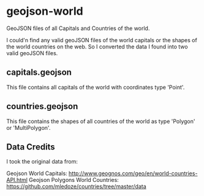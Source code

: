 # geojson-world
GeoJSON files of all Capitals and Countries of the world.

I could'n find any valid geoJSON files of the world capitals or the shapes of the world countries on the web.
So I converted the data I found into two valid geoJSON files.

## capitals.geojson
This file contains all capitals of the world with coordinates type 'Point'.

## countries.geojson
This file contains the shapes of all countries of the world as type 'Polygon' or 'MultiPolygon'.


## Data Credits
I took the original data from:

Geojson World Capitals: http://www.geognos.com/geo/en/world-countries-API.html
Geojson Polygons World Countries: https://github.com/mledoze/countries/tree/master/data
